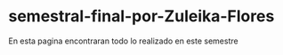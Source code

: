 # semestral-final-por-Zuleika-Flores
En esta pagina encontraran todo lo realizado en este semestre 
